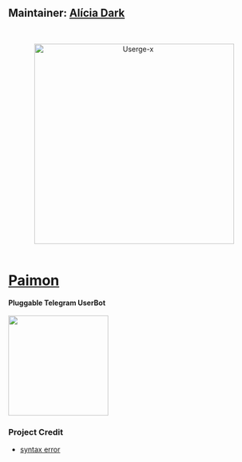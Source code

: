 <h2><b>Maintainer: <a href="https://telegram.dog/aliciadark">Alícia Dark</a></b></h2>
<br>
<p align="center">
   <a href="https://github.com/code-rgb/USERGE-X"><img src="https://telegra.ph/file/bb678841f4ec53961abee.png" alt="Userge-x" width=400px></a>
   <br>
   <br>
</p>
<h1><a href="https://telegram.dog/aliciadarkbot">Paimon</a></h1>
<b>Pluggable Telegram UserBot</b>
<br> 

<br>
<a href="https://heroku.com/deploy?template=https://github.com/code-rgb/USERGE-X/tree/alpha"><img src="https://telegra.ph/file/191e1a21166fdfa43389d.jpg" width=200px></a>


</details> 

### Project Credit

* [syntax error](https://github.com/code-rgb)
